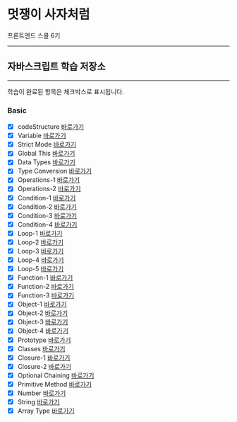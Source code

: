 # 멋쟁이 사자처럼

프론트엔드 스쿨 6기

---

## 자바스크립트 학습 저장소

---

학습이 완료된 항목은 체크박스로 표시됩니다.

### Basic

- [x] codeStructure [바로가기](https://github.com/seumomo/lion-javascript/blob/01.core/client/chapter/core/01.codeStructure.js)
- [x] Variable [바로가기](https://github.com/seumomo/lion-javascript/blob/01.core/client/chapter/core/02.variables.js)
- [x] Strict Mode [바로가기](https://github.com/seumomo/lion-javascript/blob/01.core/client/chapter/core/03.strictMode.js)
- [x] Global This [바로가기](https://github.com/seumomo/lion-javascript/blob/01.core/client/chapter/core/04.globalThis.js)
- [x] Data Types [바로가기](https://github.com/seumomo/lion-javascript/blob/01.core/client/chapter/core/05.dataTypes.js)
- [x] Type Conversion [바로가기](https://github.com/seumomo/lion-javascript/blob/01.core/client/chapter/core/06.typeConversion.js)
- [x] Operations-1 [바로가기](https://github.com/seumomo/lion-javascript/blob/01.core/client/chapter/core/07-1.operations.js)
- [x] Operations-2 [바로가기](https://github.com/seumomo/lion-javascript/blob/01.core/client/chapter/core/07-2.operations.js)
- [x] Condition-1 [바로가기](https://github.com/seumomo/lion-javascript/blob/01.core/client/chapter/core/08-1.condition.js)
- [x] Condition-2 [바로가기](https://github.com/seumomo/lion-javascript/blob/01.core/client/chapter/core/08-2.condition.js)
- [x] Condition-3 [바로가기](https://github.com/seumomo/lion-javascript/blob/01.core/client/chapter/core/08-3.condition.js)
- [x] Condition-4 [바로가기](https://github.com/seumomo/lion-javascript/blob/01.core/client/chapter/core/08-4.condition.js)
- [x] Loop-1 [바로가기](https://github.com/seumomo/lion-javascript/blob/01.core/client/chapter/core/09-1.loop.js)
- [x] Loop-2 [바로가기](https://github.com/seumomo/lion-javascript/blob/01.core/client/chapter/core/09-2.loop.js)
- [x] Loop-3 [바로가기](https://github.com/seumomo/lion-javascript/blob/01.core/client/chapter/core/09-3.loop.js)
- [x] Loop-4 [바로가기](https://github.com/seumomo/lion-javascript/blob/01.core/client/chapter/core/09-4.loop.js)
- [x] Loop-5 [바로가기](https://github.com/seumomo/lion-javascript/blob/01.core/client/chapter/core/09-5.loop.js)
- [x] Function-1 [바로가기](https://github.com/seumomo/lion-javascript/blob/01.core/client/chapter/core/10-1.function.js)
- [x] Function-2 [바로가기](https://github.com/seumomo/lion-javascript/blob/01.core/client/chapter/core/10-2.function.js)
- [x] Function-3 [바로가기](https://github.com/seumomo/lion-javascript/blob/01.core/client/chapter/core/10-3.function.js)
- [x] Object-1 [바로가기](https://github.com/seumomo/lion-javascript/blob/01.core/client/chapter/core/11-1.object.js)
- [x] Object-2 [바로가기](https://github.com/seumomo/lion-javascript/blob/01.core/client/chapter/core/11-2.object.js)
- [x] Object-3 [바로가기](https://github.com/seumomo/lion-javascript/blob/01.core/client/chapter/core/11-3.object.js)
- [x] Object-4 [바로가기](https://github.com/seumomo/lion-javascript/blob/01.core/client/chapter/core/11-4.object.js)
- [x] Prototype [바로가기](https://github.com/seumomo/lion-javascript/blob/01.core/client/chapter/core/12.prototype.js)
- [x] Classes [바로가기](https://github.com/seumomo/lion-javascript/blob/01.core/client/chapter/core/13.classes.js)
- [x] Closure-1 [바로가기](https://github.com/seumomo/lion-javascript/blob/01.core/client/chapter/core/14-1.closure.js)
- [x] Closure-2 [바로가기](https://github.com/seumomo/lion-javascript/blob/01.core/client/chapter/core/14-2.closure.js)
- [x] Optional Chaining [바로가기](https://github.com/seumomo/lion-javascript/blob/01.core/client/chapter/core/15.optionalChaining.js)
- [x] Primitive Method [바로가기](https://github.com/seumomo/lion-javascript/blob/01.core/client/chapter/core/16.primitiveMethod.js)
- [x] Number [바로가기](https://github.com/seumomo/lion-javascript/blob/01.core/client/chapter/core/17.number.js)
- [x] String [바로가기](https://github.com/seumomo/lion-javascript/blob/01.core/client/chapter/core/18.string.js)
- [x] Array Type [바로가기](https://github.com/seumomo/lion-javascript/blob/01.core/client/chapter/core/19.arrayType.js)
